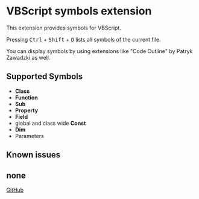 # VBScript symbols extension

This extension provides symbols for VBScript.

Pressing <kbd>Ctrl</kbd> + <kbd>Shift</kbd> + <kbd>O</kbd> lists all symbols of the current file.

You can display symbols by using extensions like "Code Outline" by Patryk Zawadzki as well.

## Supported Symbols

- __Class__
- __Function__
- __Sub__
- __Property__
- __Field__
- global and class wide __Const__
- __Dim__
- Parameters

## Known issues
none
---

[GitHub](https://github.com/Luncher91/VBScript-vscode)
